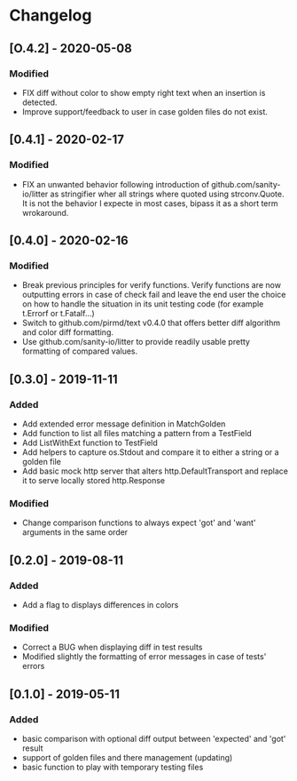 # Changelog

## [O.4.2] - 2020-05-08 
### Modified
- FIX diff without color to show empty right text when an insertion is detected.
- Improve support/feedback to user in case golden files do not exist.

## [0.4.1] - 2020-02-17
### Modified
- FIX an unwanted behavior following introduction of
  github.com/sanity-io/litter as stringifier wher all strings where quoted
  using strconv.Quote. It is not the behavior I expecte in most cases, bipass it
  as a short term wrokaround.

## [0.4.0] - 2020-02-16
### Modified
- Break previous principles for verify functions. Verify functions are now
  outputting errors in case of check fail and leave the end user the choice on
  how to handle the situation in its unit testing code (for example t.Errorf or
  t.Fatalf...)
- Switch to github.com/pirmd/text v0.4.0 that offers better diff algorithm and
  color diff formatting.
- Use github.com/sanity-io/litter to provide readily usable pretty formatting
  of compared values. 


## [0.3.0] - 2019-11-11
### Added
- Add extended error message definition in MatchGolden
- Add function to list all files matching a pattern from a TestField
- Add ListWithExt function to TestField
- Add helpers to capture os.Stdout and compare it to either a string or a
  golden file
- Add basic mock http server that alters http.DefaultTransport and replace it
  to serve locally stored http.Response
### Modified
- Change comparison functions to always expect 'got' and 'want' arguments in
  the same order


## [0.2.0] - 2019-08-11
### Added
- Add a flag to displays differences in colors
### Modified
- Correct a BUG when displaying diff in test results
- Modified slightly the formatting of error messages in case of tests' errors 

## [0.1.0] - 2019-05-11
### Added
- basic comparison with optional diff output between 'expected' and 'got' result
- support of golden files and there management (updating)
- basic function to play with temporary testing files
